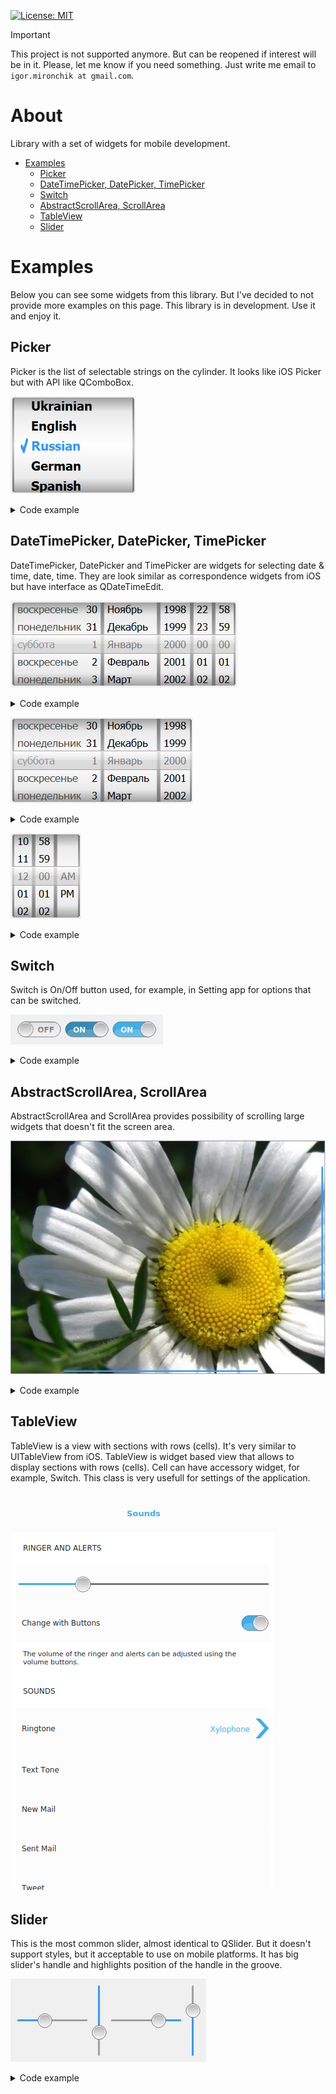 [![License: MIT](https://img.shields.io/badge/license-MIT-blue.svg)](https://opensource.org/licenses/MIT)

> [!IMPORTANT]
>
> This project is not supported anymore. But can be reopened if interest will
> be in it. Please, let me know if you need something. Just write me email to
> `igor.mironchik at gmail.com`.

# About

Library with a set of widgets for mobile development.

* [Examples](#examples)
  * [Picker](#picker)
  * [DateTimePicker, DatePicker, TimePicker](#datetimepicker-datepicker-timepicker)
  * [Switch](#switch)
  * [AbstractScrollArea, ScrollArea](#abstractscrollarea-scrollarea)
  * [TableView](#tableview)
  * [Slider](#slider)

# Examples

Below you can see some widgets from this library. But I've decided to not
provide more examples on this page. This library is in development. Use it
and enjoy it.

## Picker

Picker is the list of selectable strings on the cylinder. It looks like iOS Picker but with API like
QComboBox.

![Picker]( doc/img/picker_v2.png )

<details>
<summary>Code example</summary>

```cpp
QtMWidgets::Picker * picker =
    new QtMWidgets::Picker( this );

picker->addItem( QLatin1String( "English" ) );
picker->addItem( QLatin1String( "Russian" ) );
picker->addItem( QLatin1String( "German" ) );
picker->addItem( QLatin1String( "Spanish" ) );
picker->addItem( QLatin1String( "Portuguese" ) );
picker->addItem( QLatin1String( "Belorussian" ) );
picker->addItem( QLatin1String( "Polish" ) );
picker->addItem( QLatin1String( "Ukrainian" ) );

QFont font = picker->font();
font.setBold( true );
font.setPointSize( 15 );

picker->setFont( font );
```

</details>

## DateTimePicker, DatePicker, TimePicker

DateTimePicker, DatePicker and TimePicker are widgets for selecting date &amp; time, date, time. They
are look similar as correspondence widgets from iOS but have interface as QDateTimeEdit.

![DateTimePicker]( doc/img/datetimepicker_v2.png )

<details>
<summary>Code example</summary>

```cpp
QtMWidgets::DateTimePicker * picker =
    new QtMWidgets::DateTimePicker( this );

QFont font = picker->font();
font.setPointSize( 13 );

picker->setFont( font );
```
</details>

![DatePicker]( doc/img/datepicker_v2.png )

<details>
<summary>Code example</summary>

```cpp
QtMWidgets::DatePicker * picker =
    new QtMWidgets::DatePicker( this );

QFont font = picker->font();
font.setPointSize( 13 );

picker->setFont( font );
```

</details>

![TimePicker]( doc/img/timepicker_v2.png )

<details>
<summary>Code example</summary>

```cpp
QtMWidgets::TimePicker * picker =
    new QtMWidgets::TimePicker( this );

QFont font = picker->font();
font.setPointSize( 13 );

picker->setFont( font );

picker->setFormat( QLatin1String( "hh mm a" ) );
```

</details>

## Switch

Switch is On/Off button used, for example, in Setting app for options that can be switched.

![Switch]( doc/img/switch_v2.png )

<details>
<summary>Code example</summary>

```cpp
QtMWidgets::Switch * s =
    new QtMWidgets::Switch( this );

QFont f = s->font();
f.setBold( true );
s->setFont( f );

s->setOnText( QLatin1String( "ON" ) );
s->setOffText( QLatin1String( "OFF" ) );
```

</details>

## AbstractScrollArea, ScrollArea

AbstractScrollArea and ScrollArea provides possibility of scrolling large widgets that
doesn't fit the screen area.

![ScrollArea]( doc/img/scrollarea.png )

<details>
<summary>Code example</summary>

```cpp
QtMWidgets::ScrollArea * scrollArea =
    new QtMWidgets::ScrollArea( this );

QLabel * imageLabel = new QLabel;
QImage image( ":/flower.jpg" );
imageLabel->setPixmap( QPixmap::fromImage( image ) );

scrollArea->setBackgroundRole( QPalette::Dark );
scrollArea->setWidget( imageLabel );
```

</details>

## TableView

TableView is a view with sections with rows (cells). It's very similar to UITableView
from iOS. TableView is widget based view that allows to display sections with rows
(cells). Cell can have accessory widget, for example, Switch. This class is very usefull
for settings of the application.

![TableView]( doc/img/tableview-v3.png )

## Slider

This is the most common slider, almost identical to QSlider.
But it doesn't support styles, but it acceptable to use
on mobile platforms. It has big slider's handle and highlights
position of the handle in the groove.

![Slider]( doc/img/slider_v2.png )

<details>
<summary>Code example</summary>

```cpp
QtMWidgets::Slider * volumeSlider =
    new QtMWidgets::Slider(
        Qt::Horizontal, this );
```
</details>
